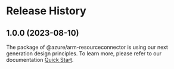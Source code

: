 # Release History
    
## 1.0.0 (2023-08-10)

The package of @azure/arm-resourceconnector is using our next generation design principles. To learn more, please refer to our documentation [Quick Start](https://aka.ms/js-track2-quickstart).

